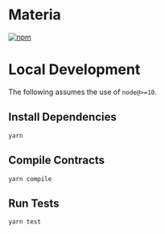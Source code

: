 # Materia

[![npm](https://img.shields.io/npm/v/@materia-dex/materia-contracts-core)](https://unpkg.com/@materia-dex/materia-contracts-core@latest/)

# Local Development

The following assumes the use of `node@>=10`.

## Install Dependencies

`yarn`

## Compile Contracts

`yarn compile`

## Run Tests

`yarn test`

